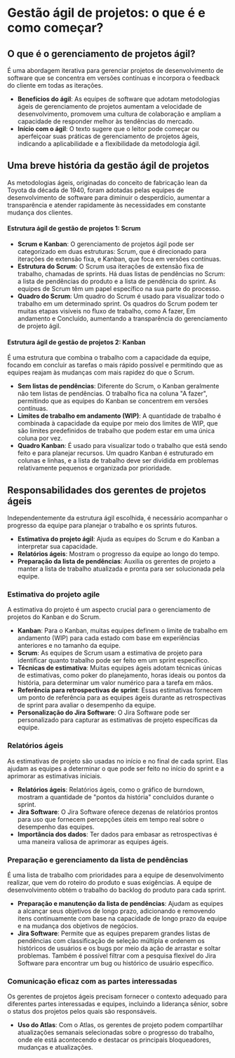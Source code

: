 # Gestão ágil de projetos: o que é e como começar?

## O que é o gerenciamento de projetos ágil?
É uma abordagem iterativa para gerenciar projetos de desenvolvimento de software que se concentra em versões contínuas e incorpora o feedback do cliente em todas as iterações.
- **Benefícios do ágil**: As equipes de software que adotam metodologias ágeis de gerenciamento de projetos aumentam a velocidade de desenvolvimento, promovem uma cultura de colaboração e ampliam a capacidade de responder melhor às tendências do mercado.
- **Início com o ágil**: O texto sugere que o leitor pode começar ou aperfeiçoar suas práticas de gerenciamento de projetos ágeis, indicando a aplicabilidade e a flexibilidade da metodologia ágil.

## Uma breve história da gestão ágil de projetos
As metodologias ágeis, originadas do conceito de fabricação lean da Toyota da década de 1940, foram adotadas pelas equipes de desenvolvimento de software para diminuir o desperdício, aumentar a transparência e atender rapidamente às necessidades em constante mudança dos clientes.
#### Estrutura ágil de gestão de projetos 1: Scrum
- **Scrum e Kanban**: O gerenciamento de projetos ágil pode ser categorizado em duas estruturas: Scrum, que é direcionado para iterações de extensão fixa, e Kanban, que foca em versões contínuas.
- **Estrutura do Scrum**: O Scrum usa iterações de extensão fixa de trabalho, chamadas de sprints. Há duas listas de pendências no Scrum: a lista de pendências do produto e a lista de pendência do sprint. As equipes de Scrum têm um papel específico na sua parte do processo.
- **Quadro do Scrum**: Um quadro do Scrum é usado para visualizar todo o trabalho em um determinado sprint. Os quadros do Scrum podem ter muitas etapas visíveis no fluxo de trabalho, como A fazer, Em andamento e Concluído, aumentando a transparência do gerenciamento de projeto ágil.
#### Estrutura ágil de gestão de projetos 2: Kanban
É uma estrutura que combina o trabalho com a capacidade da equipe, focando em concluir as tarefas o mais rápido possível e permitindo que as equipes reajam às mudanças com mais rapidez do que o Scrum.
- **Sem listas de pendências**: Diferente do Scrum, o Kanban geralmente não tem listas de pendências. O trabalho fica na coluna "A fazer", permitindo que as equipes do Kanban se concentrem em versões contínuas.
- **Limites de trabalho em andamento (WIP)**: A quantidade de trabalho é combinada à capacidade da equipe por meio dos limites de WIP, que são limites predefinidos de trabalho que podem estar em uma única coluna por vez.
- **Quadro Kanban**: É usado para visualizar todo o trabalho que está sendo feito e para planejar recursos. Um quadro Kanban é estruturado em colunas e linhas, e a lista de trabalho deve ser dividida em problemas relativamente pequenos e organizada por prioridade.

## Responsabilidades dos gerentes de projetos ágeis
Independentemente da estrutura ágil escolhida, é necessário acompanhar o progresso da equipe para planejar o trabalho e os sprints futuros.
- **Estimativa do projeto ágil**: Ajuda as equipes do Scrum e do Kanban a interpretar sua capacidade.
- **Relatórios ágeis**: Mostram o progresso da equipe ao longo do tempo.
- **Preparação da lista de pendências**: Auxilia os gerentes de projeto a manter a lista de trabalho atualizada e pronta para ser solucionada pela equipe.

### Estimativa do projeto agile
A estimativa do projeto é um aspecto crucial para o gerenciamento de projetos do Kanban e do Scrum.
- **Kanban**: Para o Kanban, muitas equipes definem o limite de trabalho em andamento (WIP) para cada estado com base em experiências anteriores e no tamanho da equipe.
- **Scrum**: As equipes de Scrum usam a estimativa de projeto para identificar quanto trabalho pode ser feito em um sprint específico.
- **Técnicas de estimativa**: Muitas equipes ágeis adotam técnicas únicas de estimativas, como poker do planejamento, horas ideais ou pontos da história, para determinar um valor numérico para a tarefa em mãos.
- **Referência para retrospectivas de sprint**: Essas estimativas fornecem um ponto de referência para as equipes ágeis durante as retrospectivas de sprint para avaliar o desempenho da equipe.
- **Personalização do Jira Software**: O Jira Software pode ser personalizado para capturar as estimativas de projeto específicas da equipe.

### Relatórios ágeis
As estimativas de projeto são usadas no início e no final de cada sprint. Elas ajudam as equipes a determinar o que pode ser feito no início do sprint e a aprimorar as estimativas iniciais.
- **Relatórios ágeis**: Relatórios ágeis, como o gráfico de burndown, mostram a quantidade de "pontos da história" concluídos durante o sprint.
- **Jira Software**: O Jira Software oferece dezenas de relatórios prontos para uso que fornecem percepções úteis em tempo real sobre o desempenho das equipes.
- **Importância dos dados**: Ter dados para embasar as retrospectivas é uma maneira valiosa de aprimorar as equipes ágeis.

### Preparação e gerenciamento da lista de pendências
É uma lista de trabalho com prioridades para a equipe de desenvolvimento realizar, que vem do roteiro do produto e suas exigências. A equipe de desenvolvimento obtém o trabalho do backlog do produto para cada sprint.
- **Preparação e manutenção da lista de pendências**: Ajudam as equipes a alcançar seus objetivos de longo prazo, adicionando e removendo itens continuamente com base na capacidade de longo prazo da equipe e na mudança dos objetivos de negócios.
- **Jira Software**: Permite que as equipes preparem grandes listas de pendências com classificação de seleção múltipla e ordenem os históricos de usuários e os bugs por meio da ação de arrastar e soltar problemas. Também é possível filtrar com a pesquisa flexível do Jira Software para encontrar um bug ou histórico de usuário específico.

### Comunicação eficaz com as partes interessadas
Os gerentes de projetos ágeis precisam fornecer o contexto adequado para diferentes partes interessadas e equipes, incluindo a liderança sênior, sobre o status dos projetos pelos quais são responsáveis.
- **Uso do Atlas**: Com o Atlas, os gerentes de projeto podem compartilhar atualizações semanais selecionadas sobre o progresso do trabalho, onde ele está acontecendo e destacar os principais bloqueadores, mudanças e atualizações.